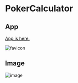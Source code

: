 # PokerCalculator

## App

[App is here.](https://emerald-grosjean.github.io/PokerCalculator/hand-odds)

![favicon](https://github.com/user-attachments/assets/88cd3092-8481-4bf0-b27d-cd9083bcb904)

## Image

![image](https://github.com/user-attachments/assets/8c723362-66c3-4edc-8222-5a5ec3a4c9b5)
